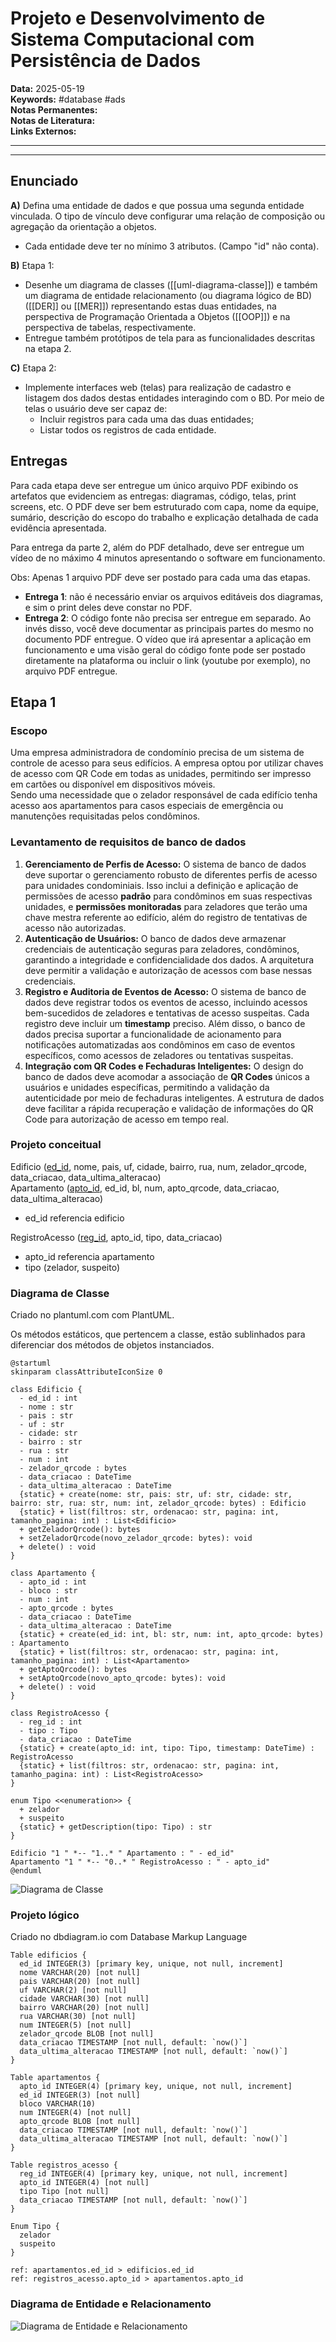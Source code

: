 # Projeto e Desenvolvimento de Sistema Computacional com Persistência de Dados

**Data:** 2025-05-19  
**Keywords:** #database #ads  
**Notas Permanentes:**  
**Notas de Literatura:**  
**Links Externos:**

---

---

## Enunciado

**A)** Defina uma entidade de dados e que possua uma segunda entidade vinculada. O tipo de vínculo deve configurar uma relação de composição ou agregação da orientação a objetos.

- Cada entidade deve ter no mínimo 3 atributos. (Campo "id" não conta).

**B)** Etapa 1:

- Desenhe um diagrama de classes ([[uml-diagrama-classe]]) e também um diagrama de entidade relacionamento (ou diagrama lógico de BD) ([[DER]] ou [[MER]]) representando estas duas entidades, na perspectiva de Programação Orientada a Objetos ([[OOP]]) e na perspectiva de tabelas, respectivamente.
- Entregue também protótipos de tela para as funcionalidades descritas na etapa 2.

**C)** Etapa 2:

- Implemente interfaces web (telas) para realização de cadastro e listagem dos dados destas entidades interagindo com o BD. Por meio de telas o usuário deve ser capaz de:
  - Incluir registros para cada uma das duas entidades;
  - Listar todos os registros de cada entidade.

## Entregas

Para cada etapa deve ser entregue um único arquivo PDF exibindo os artefatos que evidenciem as entregas: diagramas, código, telas, print screens, etc. O PDF deve ser bem estruturado com capa, nome da equipe, sumário, descrição do escopo do trabalho e explicação detalhada de cada evidência apresentada.

Para entrega da parte 2, além do PDF detalhado, deve ser entregue um vídeo de no máximo 4 minutos apresentando o software em funcionamento.

Obs: Apenas 1 arquivo PDF deve ser postado para cada uma das etapas.

- **Entrega 1**: não é necessário enviar os arquivos editáveis dos diagramas, e sim o print deles deve constar no PDF.
- **Entrega 2**: O código fonte não precisa ser entregue em separado. Ao invés disso, você deve documentar as principais partes do mesmo no documento PDF entregue. O vídeo que irá apresentar a aplicação em funcionamento e uma visão geral do código fonte pode ser postado diretamente na plataforma ou incluir o link (youtube por exemplo), no arquivo PDF entregue.

## Etapa 1

### Escopo

Uma empresa administradora de condomínio precisa de um sistema de controle de acesso para seus edifícios. A empresa optou por utilizar chaves de acesso com QR Code em todas as unidades, permitindo ser impresso em cartões ou disponível em dispositivos móveis.  
Sendo uma necessidade que o zelador responsável de cada edifício tenha acesso aos apartamentos para casos especiais de emergência ou manutenções requisitadas pelos condôminos.

### Levantamento de requisitos de banco de dados

1. **Gerenciamento de Perfis de Acesso:** O sistema de banco de dados deve suportar o gerenciamento robusto de diferentes perfis de acesso para unidades condominiais. Isso inclui a definição e aplicação de permissões de acesso **padrão** para condôminos em suas respectivas unidades, e **permissões monitoradas** para zeladores que terão uma chave mestra referente ao edifício, além do registro de tentativas de acesso não autorizadas.
2. **Autenticação de Usuários:** O banco de dados deve armazenar credenciais de autenticação seguras para zeladores, condôminos, garantindo a integridade e confidencialidade dos dados. A arquitetura deve permitir a validação e autorização de acessos com base nessas credenciais.
3. **Registro e Auditoria de Eventos de Acesso:** O sistema de banco de dados deve registrar todos os eventos de acesso, incluindo acessos bem-sucedidos de zeladores e tentativas de acesso suspeitas. Cada registro deve incluir um **timestamp** preciso. Além disso, o banco de dados precisa suportar a funcionalidade de acionamento para notificações automatizadas aos condôminos em caso de eventos específicos, como acessos de zeladores ou tentativas suspeitas.
4. **Integração com QR Codes e Fechaduras Inteligentes:** O design do banco de dados deve acomodar a associação de **QR Codes** únicos a usuários e unidades específicas, permitindo a validação da autenticidade por meio de fechaduras inteligentes. A estrutura de dados deve facilitar a rápida recuperação e validação de informações do QR Code para autorização de acesso em tempo real.

### Projeto conceitual

Edificio (<ins>ed_id</ins>, nome, pais, uf, cidade, bairro, rua, num, zelador_qrcode, data_criacao, data_ultima_alteracao)  
Apartamento (<ins>apto_id</ins>, ed_id, bl, num, apto_qrcode, data_criacao, data_ultima_alteracao)

- ed_id referencia edificio

RegistroAcesso (<ins>reg_id</ins>, apto_id, tipo, data_criacao)

- apto_id referencia apartamento
- tipo (zelador, suspeito)

### Diagrama de Classe

Criado no plantuml.com com PlantUML.

Os métodos estáticos, que pertencem a classe, estão sublinhados para diferenciar dos métodos de objetos instanciados.

```PlantUML
@startuml
skinparam classAttributeIconSize 0

class Edificio {
  - ed_id : int
  - nome : str
  - pais : str
  - uf : str
  - cidade: str
  - bairro : str
  - rua : str
  - num : int
  - zelador_qrcode : bytes
  - data_criacao : DateTime
  - data_ultima_alteracao : DateTime
  {static} + create(nome: str, pais: str, uf: str, cidade: str, bairro: str, rua: str, num: int, zelador_qrcode: bytes) : Edificio
  {static} + list(filtros: str, ordenacao: str, pagina: int, tamanho_pagina: int) : List<Edificio>
  + getZeladorQrcode(): bytes
  + setZeladorQrcode(novo_zelador_qrcode: bytes): void
  + delete() : void
}

class Apartamento {
  - apto_id : int
  - bloco : str
  - num : int
  - apto_qrcode : bytes
  - data_criacao : DateTime
  - data_ultima_alteracao : DateTime
  {static} + create(ed_id: int, bl: str, num: int, apto_qrcode: bytes) : Apartamento
  {static} + list(filtros: str, ordenacao: str, pagina: int, tamanho_pagina: int) : List<Apartamento>
  + getAptoQrcode(): bytes
  + setAptoQrcode(novo_apto_qrcode: bytes): void
  + delete() : void
}

class RegistroAcesso {
  - reg_id : int
  - tipo : Tipo
  - data_criacao : DateTime
  {static} + create(apto_id: int, tipo: Tipo, timestamp: DateTime) : RegistroAcesso
  {static} + list(filtros: str, ordenacao: str, pagina: int, tamanho_pagina: int) : List<RegistroAcesso>
}

enum Tipo <<enumeration>> {
  + zelador
  + suspeito
  {static} + getDescription(tipo: Tipo) : str
}

Edificio "1 " *-- "1..* " Apartamento : " - ed_id"
Apartamento "1 " *-- "0..* " RegistroAcesso : " - apto_id"
@enduml
```

![Diagrama de Classe](./diagramas/class_diagram.png)

### Projeto lógico

Criado no dbdiagram.io com Database Markup Language

```DBML
Table edificios {
  ed_id INTEGER(3) [primary key, unique, not null, increment]
  nome VARCHAR(20) [not null]
  pais VARCHAR(20) [not null]
  uf VARCHAR(2) [not null]
  cidade VARCHAR(30) [not null]
  bairro VARCHAR(20) [not null]
  rua VARCHAR(30) [not null]
  num INTEGER(5) [not null]
  zelador_qrcode BLOB [not null]
  data_criacao TIMESTAMP [not null, default: `now()`]
  data_ultima_alteracao TIMESTAMP [not null, default: `now()`]
}

Table apartamentos {
  apto_id INTEGER(4) [primary key, unique, not null, increment]
  ed_id INTEGER(3) [not null]
  bloco VARCHAR(10)
  num INTEGER(4) [not null]
  apto_qrcode BLOB [not null]
  data_criacao TIMESTAMP [not null, default: `now()`]
  data_ultima_alteracao TIMESTAMP [not null, default: `now()`]
}

Table registros_acesso {
  reg_id INTEGER(4) [primary key, unique, not null, increment]
  apto_id INTEGER(4) [not null]
  tipo Tipo [not null]
  data_criacao TIMESTAMP [not null, default: `now()`]
}

Enum Tipo {
  zelador
  suspeito
}

ref: apartamentos.ed_id > edificios.ed_id
ref: registros_acesso.apto_id > apartamentos.apto_id
```

### Diagrama de Entidade e Relacionamento

![Diagrama de Entidade e Relacionamento](./diagramas/der.png)
